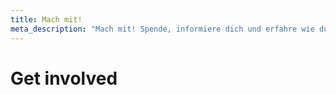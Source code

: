 ```yaml
---
title: Mach mit!
meta_description: "Mach mit! Spende, informiere dich und erfahre wie du auch andere für die Idee begeistern kannst."
---
```


# Get involved

<!-- TODO: pending GET INVOLVED DE -->
